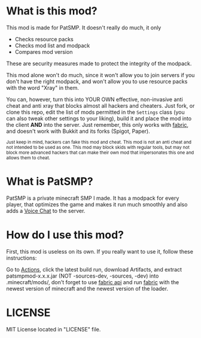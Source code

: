 # What is this mod?
This mod is made for PatSMP. It doesn't really do much, it only
* Checks resource packs
* Checks mod list and modpack
* Compares mod version

These are security measures made to protect the integrity of the modpack.

This mod alone won't do much, since it won't allow you to join servers if you don't have the right modpack, and won't allow you to use resource packs with the word "Xray" in them.

You can, however, turn this into YOUR OWN effective, non-invasive anti cheat and anti xray that blocks almost all hackers and cheaters. Just fork, or clone this repo, edit the list of mods permitted in the `Settings` class (you can also tweak other settings to your liking), build it and place the mod into the client **AND** into the server. Just remember, this only works with [fabric](https://fabricmc.net/), and doesn't work with Bukkit and its forks (Spigot, Paper).

<small>Just keep in mind, hackers can fake this mod and cheat. This mod is not an anti cheat and not intended to be used as one. This mod may block skids with regular tools, but may not block more advanced hackers that can make their own mod that impersonates this one and allows them to cheat.</small>
# What is PatSMP?
PatSMP is a private minecraft SMP I made. It has a modpack for every player, that optimizes the game and makes it run much smoothly and also adds a [Voice Chat](https://www.curseforge.com/minecraft/mc-mods/simple-voice-chat) to the server.
# How do I use this mod?
First, this mod is useless on its own. If you really want to use it, follow these instructions:

Go to [Actions](https://github.com/PatrickMSM/PatSMPMod/actions), click the latest build run, download Artifacts, and extract patsmpmod-x.x.x.jar (NOT -sources-dev, -sources, -dev) into .minecraft/mods/, don't forget to use [fabric api](https://www.curseforge.com/minecraft/mc-mods/fabric-api) and run [fabric](https://fabricmc.net/) with the newest version of minecraft and the newest version of the loader. 
# LICENSE
MIT License located in "LICENSE" file.
